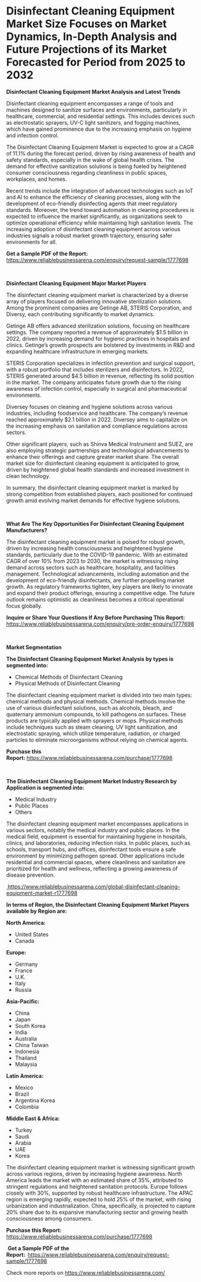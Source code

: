 <p><h1>Disinfectant Cleaning Equipment Market Size Focuses on Market Dynamics, In-Depth Analysis and Future Projections of its Market Forecasted for Period from 2025 to 2032</h1></p><p><strong>Disinfectant Cleaning Equipment Market Analysis and Latest Trends</strong></p>
<p><p>Disinfectant cleaning equipment encompasses a range of tools and machines designed to sanitize surfaces and environments, particularly in healthcare, commercial, and residential settings. This includes devices such as electrostatic sprayers, UV-C light sanitizers, and fogging machines, which have gained prominence due to the increasing emphasis on hygiene and infection control.</p><p>The Disinfectant Cleaning Equipment Market is expected to grow at a CAGR of 11.1% during the forecast period, driven by rising awareness of health and safety standards, especially in the wake of global health crises. The demand for effective sanitization solutions is being fueled by heightened consumer consciousness regarding cleanliness in public spaces, workplaces, and homes.</p><p>Recent trends include the integration of advanced technologies such as IoT and AI to enhance the efficiency of cleaning processes, along with the development of eco-friendly disinfecting agents that meet regulatory standards. Moreover, the trend toward automation in cleaning procedures is expected to influence the market significantly, as organizations seek to optimize operational efficiency while maintaining high sanitation levels. The increasing adoption of disinfectant cleaning equipment across various industries signals a robust market growth trajectory, ensuring safer environments for all.</p></p>
<p><strong>Get a Sample PDF of the Report:&nbsp;</strong> <a href="https://www.reliablebusinessarena.com/enquiry/request-sample/1777698?utm_campaign=2294&utm_medium=2&utm_source=Github&utm_content=ia&utm_term=03032025&utm_id=disinfectant-cleaning-equipment">https://www.reliablebusinessarena.com/enquiry/request-sample/1777698</a></p>
<p>&nbsp;</p>
<p><strong>Disinfectant Cleaning Equipment Major Market Players</strong></p>
<p><p>The disinfectant cleaning equipment market is characterized by a diverse array of players focused on delivering innovative sterilization solutions. Among the prominent companies are Getinge AB, STERIS Corporation, and Diversy, each contributing significantly to market dynamics.</p><p>Getinge AB offers advanced sterilization solutions, focusing on healthcare settings. The company reported a revenue of approximately $1.5 billion in 2022, driven by increasing demand for hygienic practices in hospitals and clinics. Getinge’s growth prospects are bolstered by investments in R&D and expanding healthcare infrastructure in emerging markets.</p><p>STERIS Corporation specializes in infection prevention and surgical support, with a robust portfolio that includes sterilizers and disinfectors. In 2022, STERIS generated around $4.5 billion in revenue, reflecting its solid position in the market. The company anticipates future growth due to the rising awareness of infection control, especially in surgical and pharmaceutical environments.</p><p>Diversey focuses on cleaning and hygiene solutions across various industries, including foodservice and healthcare. The company’s revenue reached approximately $2.1 billion in 2022. Diversey aims to capitalize on the increasing emphasis on sanitation and compliance regulations across sectors.</p><p>Other significant players, such as Shinva Medical Instrument and SUEZ, are also employing strategic partnerships and technological advancements to enhance their offerings and capture greater market share. The overall market size for disinfectant cleaning equipment is anticipated to grow, driven by heightened global health standards and increased investment in clean technology.</p><p>In summary, the disinfectant cleaning equipment market is marked by strong competition from established players, each positioned for continued growth amid evolving market demands for effective hygiene solutions.</p></p>
<p>&nbsp;</p>
<p><strong>What Are The Key Opportunities For Disinfectant Cleaning Equipment Manufacturers?</strong></p>
<p><p>The disinfectant cleaning equipment market is poised for robust growth, driven by increasing health consciousness and heightened hygiene standards, particularly due to the COVID-19 pandemic. With an estimated CAGR of over 10% from 2023 to 2030, the market is witnessing rising demand across sectors such as healthcare, hospitality, and facilities management. Technological advancements, including automation and the development of eco-friendly disinfectants, are further propelling market growth. As regulatory frameworks tighten, key players are likely to innovate and expand their product offerings, ensuring a competitive edge. The future outlook remains optimistic as cleanliness becomes a critical operational focus globally.</p></p>
<p><strong>Inquire or Share Your Questions If Any Before Purchasing This Report:</strong> <a href="https://www.reliablebusinessarena.com/enquiry/pre-order-enquiry/1777698?utm_campaign=2294&utm_medium=2&utm_source=Github&utm_content=ia&utm_term=03032025&utm_id=disinfectant-cleaning-equipment">https://www.reliablebusinessarena.com/enquiry/pre-order-enquiry/1777698</a></p>
<p>&nbsp;</p>
<p><strong>Market Segmentation</strong></p>
<p><strong>The Disinfectant Cleaning Equipment Market Analysis by types is segmented into:</strong></p>
<p><ul><li>Chemical Methods of Disinfectant Cleaning</li><li>Physical Methods of Disinfectant Cleaning</li></ul></p>
<p><p>The disinfectant cleaning equipment market is divided into two main types: chemical methods and physical methods. Chemical methods involve the use of various disinfectant solutions, such as alcohols, bleach, and quaternary ammonium compounds, to kill pathogens on surfaces. These products are typically applied with sprayers or mops. Physical methods include techniques such as steam cleaning, UV light sanitization, and electrostatic spraying, which utilize temperature, radiation, or charged particles to eliminate microorganisms without relying on chemical agents.</p></p>
<p><strong>Purchase this Report:&nbsp;</strong><a href="https://www.reliablebusinessarena.com/purchase/1777698?utm_campaign=2294&utm_medium=2&utm_source=Github&utm_content=ia&utm_term=03032025&utm_id=disinfectant-cleaning-equipment">https://www.reliablebusinessarena.com/purchase/1777698</a></p>
<p>&nbsp;</p>
<p><strong>The Disinfectant Cleaning Equipment Market Industry Research by Application is segmented into:</strong></p>
<p><ul><li>Medical Industry</li><li>Public Places</li><li>Others</li></ul></p>
<p><p>The disinfectant cleaning equipment market encompasses applications in various sectors, notably the medical industry and public places. In the medical field, equipment is essential for maintaining hygiene in hospitals, clinics, and laboratories, reducing infection risks. In public places, such as schools, transport hubs, and offices, disinfectant tools ensure a safe environment by minimizing pathogen spread. Other applications include residential and commercial spaces, where cleanliness and sanitation are prioritized for health and wellness, reflecting a growing awareness of disease prevention.</p></p>
<p><a href="https://www.reliablebusinessarena.com/global-disinfectant-cleaning-equipment-market-r1777698?utm_campaign=2294&utm_medium=2&utm_source=Github&utm_content=ia&utm_term=03032025&utm_id=disinfectant-cleaning-equipment">&nbsp;https://www.reliablebusinessarena.com/global-disinfectant-cleaning-equipment-market-r1777698</a></p>
<p><strong>In terms of Region, the Disinfectant Cleaning Equipment Market Players available by Region are:</strong></p>
<p>
    <p> <strong> North America: </strong>
        <ul>
            <li>United States</li>
            <li>Canada</li>
        </ul>
        </p> 
    <p> <strong> Europe: </strong>
        <ul>
            <li>Germany</li>
            <li>France</li>
            <li>U.K.</li>
            <li>Italy</li>
            <li>Russia</li>
        </ul>
        </p> 
    <p> <strong> Asia-Pacific: </strong>
        <ul>
            <li>China</li>
            <li>Japan</li>
            <li>South Korea</li>
            <li>India</li>
            <li>Australia</li>
            <li>China Taiwan</li>
            <li>Indonesia</li>
            <li>Thailand</li>
            <li>Malaysia</li>
        </ul>
        </p> 
    <p> <strong> Latin America: </strong>
        <ul>
            <li>Mexico</li>
            <li>Brazil</li>
            <li>Argentina Korea</li>
            <li>Colombia</li>
        </ul>
        </p> 
    <p> <strong> Middle East & Africa: </strong>
        <ul>
            <li>Turkey</li>
            <li>Saudi</li>
            <li>Arabia</li>
            <li>UAE</li>
            <li>Korea</li>
        </ul>
    </p>
    </p>
<p><p>The disinfectant cleaning equipment market is witnessing significant growth across various regions, driven by increasing hygiene awareness. North America leads the market with an estimated share of 35%, attributed to stringent regulations and heightened sanitation protocols. Europe follows closely with 30%, supported by robust healthcare infrastructure. The APAC region is emerging rapidly, expected to hold 25% of the market, with rising urbanization and industrialization. China, specifically, is projected to capture 20% share due to its expansive manufacturing sector and growing health consciousness among consumers.</p></p>
<p><strong>Purchase this Report: </strong><a href="https://www.reliablebusinessarena.com/purchase/1777698?utm_campaign=2294&utm_medium=2&utm_source=Github&utm_content=ia&utm_term=03032025&utm_id=disinfectant-cleaning-equipment">https://www.reliablebusinessarena.com/purchase/1777698</a></p>
<p>&nbsp;<strong>Get a Sample PDF of the Report:&nbsp;&nbsp;</strong><a href="https://www.reliablebusinessarena.com/enquiry/request-sample/1777698?utm_campaign=2294&utm_medium=2&utm_source=Github&utm_content=ia&utm_term=03032025&utm_id=disinfectant-cleaning-equipment">https://www.reliablebusinessarena.com/enquiry/request-sample/1777698</a></p>
<p><strong></strong></p>
<p>Check more reports on <a href="https://www.reliablebusinessarena.com/?utm_campaign=2294&utm_medium=2&utm_source=Github&utm_content=ia&utm_term=03032025&utm_id=disinfectant-cleaning-equipment">https://www.reliablebusinessarena.com/</a></p>